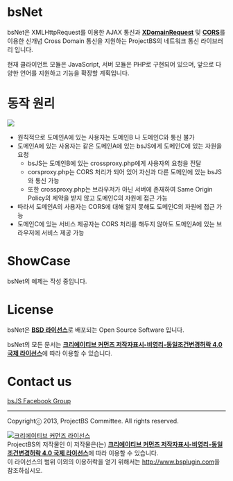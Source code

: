# bsNet

bsNet은 XMLHttpRequest를 이용한 AJAX 통신과 <a href='http://msdn.microsoft.com/en-us/library/ie/cc288060(v=vs.85).aspx' target='_blank'>**XDomainRequest**</a> 및 <a href='http://www.w3.org/TR/cors/' taret='_blank'>**CORS**</a>를 이용한 신개념 Cross Domain 통신을 지원하는 ProjectBS의 네트워크 통신 라이브러리 입니다.

현재 클라이언트 모듈은 JavaScript, 서버 모듈은 PHP로 구현되어 있으며, 앞으로 다양한 언어를 지원하고 기능을 확장할 계획입니다.

# 동작 원리

![](http://i.imgur.com/edMyZGD.png)

- 원칙적으로 도메인A에 있는 사용자는 도메인B 나 도메인C와 통신 불가 
- 도메인A에 있는 사용자는 같은 도메인A에 있는 bsJS에게 도메인C에 있는 자원을 요청
    - bsJS는 도메인B에 있는 crossproxy.php에게 사용자의 요청을 전달
    - corsproxy.php는 CORS 처리가 되어 있어 자신과 다른 도메인에 있는 bsJS와 통신 가능
    - 또한 crossproxy.php는 브라우저가 아닌 서버에 존재하여 Same Origin Policy의 제약을 받지 않고 도메인C의 자원에 접근 가능
- 따라서 도메인A의 사용자는 CORS에 대해 알지 못해도 도메인C의 자원에 접근 가능
- 도메인C에 있는 서비스 제공자는 CORS 처리를 해두지 않아도 도메인A에 있는 브라우저에 서비스 제공 가능

# ShowCase

bsNet의 예제는 작성 중입니다.

# License

bsNet은 <a href='http://opensource.org/licenses/BSD-3-Clause' target='_blank'><b>BSD 라이선스</b></a>로 배포되는 Open Source Software 입니다.

bsNet의 모든 문서는 <a rel="license" href="http://creativecommons.org/licenses/by-nc-sa/4.0/" target='_blank'><b>크리에이티브 커먼즈 저작자표시-비영리-동일조건변경허락 4.0 국제 라이선스</b></a>에 따라 이용할 수 있습니다.

# Contact us

<a href='https://www.facebook.com/groups/bs5js/' target='_blank'>bsJS Facebook Group</a>


----------
Copyrightⓒ 2013, ProjectBS Committee. All rights reserved.

<a rel="license" href="http://creativecommons.org/licenses/by-nc-sa/4.0/" target='_blank'><img alt="크리에이티브 커먼즈 라이선스" style="border-width:0" src="http://i.creativecommons.org/l/by-nc-sa/4.0/88x31.png" /></a><br /><span xmlns:cc="http://creativecommons.org/ns#" property="cc:attributionName">ProjectBS</span>의 저작물인 이 저작물은(는) <a rel="license" href="http://creativecommons.org/licenses/by-nc-sa/4.0/" target='_blank'><b>크리에이티브 커먼즈 저작자표시-비영리-동일조건변경허락 4.0 국제 라이선스</b></a>에 따라 이용할 수 있습니다.<br />이 라이선스의 범위 이외의 이용허락을 얻기 위해서는 <a xmlns:cc="http://creativecommons.org/ns#" href="http://www.bsplugin.com" rel="cc:morePermissions" target='_blank'>http://www.bsplugin.com</a>을 참조하십시오.
